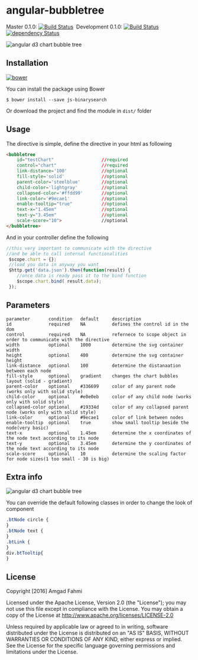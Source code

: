 # angular-bubbletree 
Master 0.1.0: [![Build Status](https://travis-ci.org/amgadfahmi/angular-bubbletree.svg?branch=master)](https://travis-ci.org/amgadfahmi/js-binarysearch)&nbsp; Development 0.1.0: [![Build Status](https://travis-ci.org/amgadfahmi/angular-bubbletree.svg?branch=development)](https://travis-ci.org/amgadfahmi/js-binarysearch)&nbsp;[![dependency Status](https://david-dm.org/amgadfahmi/angular-bubbletree.svg)](https://david-dm.org/amgadfahmi/angular-bubbletree)

![angular d3 chart bubble tree](https://amgadfahmi.files.wordpress.com/2016/06/angular-bubbletree-chart.png "angular d3 chart bubble tree")



## Installation

[![bower](https://amgadfahmi.files.wordpress.com/2016/05/bower.png "Javascript Binary Search")](http://bower.io/search/?q=angular-bubbletree)

You can install the package using Bower 
```
$ bower install --save js-binarysearch
```
Or download the project and find the module in `dist/` folder 

## Usage
The directive is simple, define the directive in your html as following  

```html
<bubbletree 
    id="testChart"                  //required 
    control="chart"                 //required
    link-distance='100'             //optional
    fill-style='solid'              //optional
    parent-color='steelblue'        //optional
    child-color='lightgray'         //optional
    collapsed-color='#ffdd99'       //optional
    link-color='#9ecae1'            //optional
    enable-tooltip="true"           //optional
    text-x="1.45em"                 //optional
    text-y="3.45em"                 //optional
    scale-score="10">               //optional
</bubbletree>
```
And in your controller define the following 
```javascript
//this very important to communicate with the directive 
//and be able to call internal functionalities
 $scope.chart = {};
 //load you data in anyway you want 
 $http.get('data.json').then(function(result) {
    //once data is ready pass it to the bind function
    $scope.chart.bind( result.data);
 });
```

## Parameters 

```
parameter       condition   default     description 
id              required    NA          defines the control id in the dom 
control         required    NA          refernece to scope object in order to communicate with the directive 
width           optional    1000        determine the svg container width 
height          optional    400         determine the svg container height 
link-distance   optional    100         determine the distanaation between each node 
fill-style      optional    gradient    changes the chart bubbles layout (solid - gradient)
parent-color    optional    #336699     color of any parent node (works only with solid style)
child-color     optional    #e0e0eb     color of any child node (works only with solid style)
collapsed-color optional    #19334d     color of any collapsed parent node (works only with solid style)
link-color      optional    #9ecae1     color of link between nodes 
enable-tooltip  optional    true        show small tooltip beside the node(very basic)
text-x          optional    1.45em      determine the x coordinates of the node text according to its node 
text-y          optional    3.45em      determine the y coordinates of the node text according to its node 
scale-score     optional    10          determine the scaling factor for node sizes(1 too small - 30 is big) 
```

## Extra info

![angular d3 chart bubble tree](https://amgadfahmi.files.wordpress.com/2016/06/angular-bubbletree-chart2.png "angular d3 chart bubble tree")

You can override the default following classes in order to change the look of component 
```css
.btNode circle {
}
.btNode text {
}
.btLink {
}
div.btTooltip{
}
```

## License

Copyright [2016] Amgad Fahmi

Licensed under the Apache License, Version 2.0 (the "License");
you may not use this file except in compliance with the License.
You may obtain a copy of the License at http://www.apache.org/licenses/LICENSE-2.0

Unless required by applicable law or agreed to in writing, software
distributed under the License is distributed on an "AS IS" BASIS,
WITHOUT WARRANTIES OR CONDITIONS OF ANY KIND, either express or implied.
See the License for the specific language governing permissions and
limitations under the License.